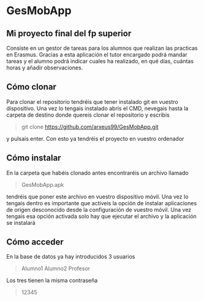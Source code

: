 # GesMobApp
## Mi proyecto final del fp superior

Consiste en un gestor de tareas para los alumnos que realizan las practicas en Erasmus. Gracias a esta aplicación el tutor encargado podrá mandar tareas y el alumno podrá indicar cuales ha realizado, en qué días, cuántas horas y añadir observaciones.

## Cómo clonar

Para clonar el repositorio tendréis que tener instalado git en vuestro dispositivo. Una vez lo tengais instalado abrís el CMD, nevegais hasta la carpeta de destino donde quereis clonar el repositorio y escribis 

>git clone https://github.com/arxeus99/GesMobApp.git

y pulsais enter. Con esto ya tendréis el proyecto en vuestro ordenador

## Cómo instalar

En la carpeta que habéis clonado antes encontraréis un archivo llamado 

>GesMobApp.apk

tendréis que poner este archivo en vuestro dispositivo móvil. Una vez lo tengais dentro es importante que activeis la opción de instalar aplicaciones de origen desconocido desde la configuración de vuestro móvil.
Una vez tengais esa opción activada solo hay que ejecutar el archivo y la aplicación se instalará

## Cómo acceder

En la base de datos ya hay introducidos 3 usuarios 

>Alumno1
>Alumno2
>Profesor

Los tres tienen la misma contraseña

>12345

